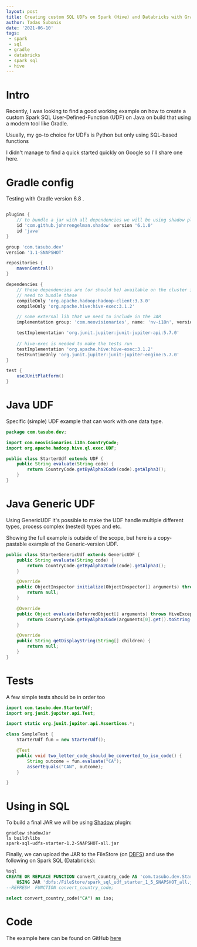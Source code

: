 ```yaml
---
layout: post
title: Creating custom SQL UDFs on Spark (Hive) and Databricks with Gradle and Java
author: Tadas Šubonis
date: '2021-06-10'
tags:
 - spark
 - sql
 - gradle
 - databricks
 - spark sql
 - hive
---
```



# Intro
Recently, I was looking to find a good working example on how to create a custom Spark SQL 
User-Defined-Function (UDF) on Java on build that using a modern tool like Gradle.

Usually, my go-to choice for UDFs is Python but only using SQL-based functions 

I didn't manage to find a quick started quickly on Google so I'll share one here.



# Gradle config
Testing with Gradle version 6.8 .


```groovy

plugins {
    // to bundle a jar with all dependencies we will be using shadow plugin
    id 'com.github.johnrengelman.shadow' version '6.1.0'
    id 'java'
}

group 'com.tasubo.dev'
version '1.1-SNAPSHOT'

repositories {
    mavenCentral()
}

dependencies {
    // these dependencies are (or should be) available on the cluster itself so no
    // need to bundle these
    compileOnly 'org.apache.hadoop:hadoop-client:3.3.0'
    compileOnly 'org.apache.hive:hive-exec:3.1.2'

    // some external lib that we need to include in the JAR
    implementation group: 'com.neovisionaries', name: 'nv-i18n', version: '1.28' 

    testImplementation 'org.junit.jupiter:junit-jupiter-api:5.7.0'
    
    // hive-exec is needed to make the tests run
    testImplementation 'org.apache.hive:hive-exec:3.1.2'
    testRuntimeOnly 'org.junit.jupiter:junit-jupiter-engine:5.7.0'
}

test {
    useJUnitPlatform()
}
```

# Java UDF
Specific (simple) UDF example that can work with one data type.

```java
package com.tasubo.dev;

import com.neovisionaries.i18n.CountryCode;
import org.apache.hadoop.hive.ql.exec.UDF;

public class StarterUdf extends UDF {
    public String evaluate(String code) {
        return CountryCode.getByAlpha2Code(code).getAlpha3();
    }
}
```

# Java Generic UDF
 Using GenericUDF it's possible
to make the UDF handle multiple different types, process complex (nested) types and etc.

Showing the full example is outside of the scope, but here is a copy-pastable example of the Generic-version UDF.

```java
public class StarterGenericUdf extends GenericUDF {
    public String evaluate(String code) {
        return CountryCode.getByAlpha2Code(code).getAlpha3();
    }

    @Override
    public ObjectInspector initialize(ObjectInspector[] arguments) throws UDFArgumentException {
        return null;
    }

    @Override
    public Object evaluate(DeferredObject[] arguments) throws HiveException {
        return CountryCode.getByAlpha2Code(arguments[0].get().toString()).getAlpha3();
    }

    @Override
    public String getDisplayString(String[] children) {
        return null;
    }
}
```

# Tests
A few simple tests should be in order too

```java
import com.tasubo.dev.StarterUdf;
import org.junit.jupiter.api.Test;

import static org.junit.jupiter.api.Assertions.*;

class SampleTest {
    StarterUdf fun = new StarterUdf();

    @Test
    public void two_letter_code_should_be_converted_to_iso_code() {
        String outcome = fun.evaluate("CA");
        assertEquals("CAN", outcome);
    }

}
```


# Using in SQL

To build a final JAR we will be using [Shadow](https://imperceptiblethoughts.com/shadow/) plugin:
```
gradlew shadowJar
ls build\libs
spark-sql-udfs-starter-1.2-SNAPSHOT-all.jar
```




Finally, we can upload the JAR to the FileStore (on [DBFS](https://docs.databricks.com/data/databricks-file-system.html)) 
and
use the following on Spark SQL (Databricks):

```sql
%sql 
CREATE OR REPLACE FUNCTION convert_country_code AS 'com.tasubo.dev.StarterUdf'
    USING JAR 'dbfs:/FileStore/spark_sql_udf_starter_1_5_SNAPSHOT_all.jar';
--REFRESH  FUNCTION convert_country_code;

select convert_country_code("CA") as iso;
```


# Code
The example here can be found on GitHub [here](https://github.com/tadas-subonis/spark-sql-udfs-starter)




